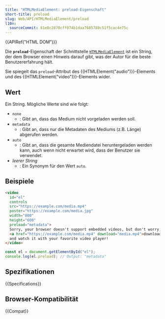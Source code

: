```yaml
---
title: "HTMLMediaElement: preload-Eigenschaft"
short-title: preload
slug: Web/API/HTMLMediaElement/preload
l10n:
  sourceCommit: 81e8c2870cff074b1daa7685788c51f5cac4e75c
---
```


{{APIRef("HTML DOM")}}

Die **`preload`**-Eigenschaft der Schnittstelle [`HTMLMediaElement`](/de/docs/Web/API/HTMLMediaElement) ist ein String, der dem Browser einen Hinweis darauf gibt, was der Autor für die beste Benutzererfahrung hält.

Sie spiegelt das `preload`-Attribut des {{HTMLElement("audio")}}-Elements und des {{HTMLElement("video")}}-Elements wider.

## Wert

Ein String. Mögliche Werte sind wie folgt:

- `none`
  - : Gibt an, dass das Medium nicht vorgeladen werden soll.
- `metadata`
  - : Gibt an, dass nur die Metadaten des Mediums (z.B. Länge) abgerufen werden.
- `auto`
  - : Gibt an, dass die gesamte Mediendatei heruntergeladen werden kann, auch wenn nicht erwartet wird, dass der Benutzer sie verwendet.
- _leerer String_
  - : Ein Synonym für den Wert `auto`.

## Beispiele

```html
<video
  id="el"
  controls
  src="https://example.com/media.mp4"
  poster="https://example.com/media.jpg"
  width="800"
  height="600"
  preload="metadata">
  Sorry, your browser doesn't support embedded videos, but don't worry, you can
  <a href="https://example.com/media.mp4" download="media.mp4">download it</a>
  and watch it with your favorite video player!
</video>
```

```js
const el = document.getElementById("el");
console.log(el.preload); // Output: "metadata"
```

## Spezifikationen

{{Specifications}}

## Browser-Kompatibilität

{{Compat}}

